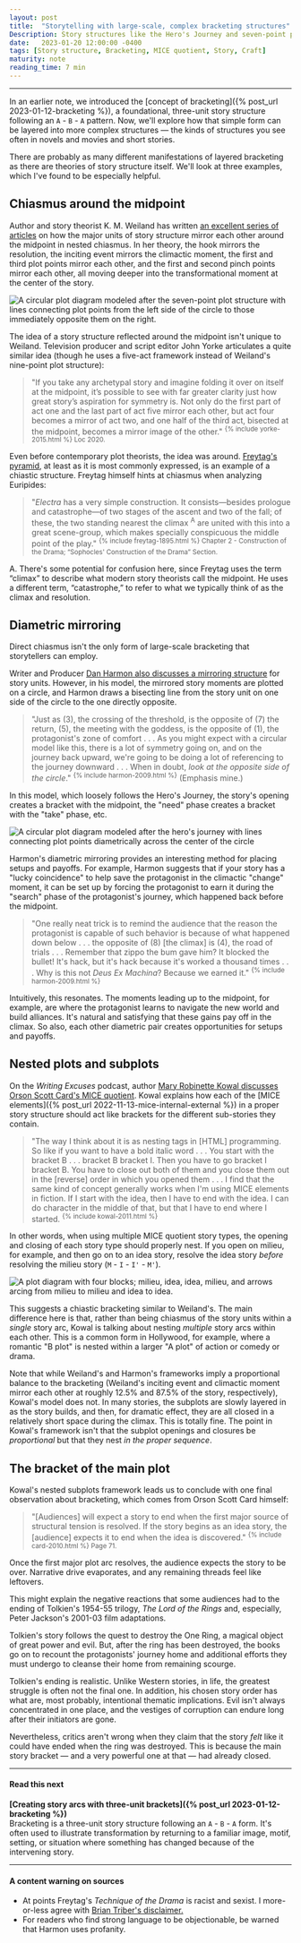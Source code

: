 ```yaml
---
layout: post
title:  "Storytelling with large-scale, complex bracketing structures"
Description: Story structures like the Hero's Journey and seven-point plot structure can use bracketing to enhance their emotional and thematic resonance.
date:   2023-01-20 12:00:00 -0400
tags: [Story structure, Bracketing, MICE quotient, Story, Craft]
maturity: note
reading_time: 7 min
---
```


---

In an earlier note, we introduced the [concept of bracketing]({% post_url 2023-01-12-bracketing %}), a foundational, three-unit story structure following an `A` - `B` - `A` pattern. Now, we'll explore how that simple form can be layered into more complex structures &mdash; the kinds of structures you see often in novels and movies and short stories.

There are probably as many different manifestations of layered bracketing as there are theories of story structure itself. We'll look at three examples, which I've found to be especially helpful.

## Chiasmus around the midpoint

Author and story theorist K. M. Weiland has written [an excellent series of articles](https://www.helpingwritersbecomeauthors.com/the-power-of-chiastic-story-structure-especially-in-series/) on how the major units of story structure mirror each other around the midpoint in nested chiasmus. In her theory, the hook mirrors the resolution, the inciting event mirrors the climactic moment, the first and third plot points mirror each other, and the first and second pinch points mirror each other, all moving deeper into the transformational moment at the center of the story.

<img src="/assets/img/bracketing2-0-weiland.png" alt="A circular plot diagram modeled after the seven-point plot structure with lines connecting plot points from the left side of the circle to those immediately opposite them on the right." />

The idea of a story structure reflected around the midpoint isn't unique to Weiland. Television producer and script editor John Yorke articulates a quite similar idea (though he uses a five-act framework instead of Weiland's nine-point plot structure):

> "If you take any archetypal story and imagine folding it over on itself at the midpoint, it’s possible to see with far greater clarity just how great story’s aspiration for symmetry is. Not only do the first part of act one and the last part of act five mirror each other, but act four becomes a mirror of act two, and one half of the third act, bisected at the midpoint, becomes a mirror image of the other." <sup>{% include yorke-2015.html %} Loc 2020.</sup>

Even before contemporary plot theorists, the idea was around. [Freytag's pyramid](https://en.wikipedia.org/wiki/Dramatic_structure#Freytag's_pyramid), at least as it is most commonly expressed, is an example of a chiastic structure. Freytag himself hints at chiasmus when analyzing Euripides:

> "_Electra_ has a very simple construction. It consists&mdash;besides prologue and catastrophe&mdash;of two stages of the ascent and two of the fall; of these, the two standing nearest the climax <sup class="aside">A</sup> are united with this into a great scene-group, which makes specially conspicuous the middle point of the play." <sup>{% include freytag-1895.html %} Chapter 2 - Construction of the Drama; &ldquo;Sophocles' Construction of the Drama&rdquo; Section.</sup>

<aside>
A. There's some potential for confusion here, since Freytag uses the term &ldquo;climax&rdquo; to describe what modern story theorists call the midpoint. He uses a different term, &ldquo;catastrophe,&rdquo; to refer to what we typically think of as the climax and resolution.
</aside>

## Diametric mirroring

Direct chiasmus isn't the only form of large-scale bracketing that storytellers can employ.

Writer and Producer [Dan Harmon also discusses a mirroring structure](https://channel101.fandom.com/wiki/Story_Structure_104:_The_Juicy_Details) for story units. However, in his model, the mirrored story moments are plotted on a circle, and Harmon draws a bisecting line from the story unit on one side of the circle to the one directly opposite. 

> "Just as (3), the crossing of the threshold, is the opposite of (7) the return, (5), the meeting with the goddess, is the opposite of (1), the protagonist's zone of comfort . . . As you might expect with a circular model like this, there is a lot of symmetry going on, and on the journey back upward, we're going to be doing a lot of referencing to the journey downward . . . When in doubt, _look at the opposite side of the circle_." <sup>{% include harmon-2009.html %}</sup> (Emphasis mine.)

In this model, which loosely follows the Hero's Journey, the story's opening creates a bracket with the midpoint, the "need" phase creates a bracket with the "take" phase, etc.

<img src="/assets/img/bracketing2-1-harmon.png" alt="A circular plot diagram modeled after the hero's journey with lines connecting plot points diametrically across the center of the circle" />

Harmon's diametric mirroring provides an interesting method for placing setups and payoffs. For example, Harmon suggests that if your story has a "lucky coincidence" to help save the protagonist in the climactic "change" moment, it can be set up by forcing the protagonist to earn it during the "search" phase of the protagonist's journey, which happened back before the midpoint.

> "One really neat trick is to remind the audience that the reason the protagonist is capable of such behavior is because of what happened down below . . . the opposite of (8) [the climax] is (4), the road of trials . . . Remember that zippo the bum gave him? It blocked the bullet! It's hack, but it's hack because it's worked a thousand times . . . Why is this not _Deus Ex Machina_? Because we earned it." <sup>{% include harmon-2009.html %}</sup>

Intuitively, this resonates. The moments leading up to the midpoint, for example, are where the protagonist learns to navigate the new world and build alliances. It's natural and satisfying that these gains pay off in the climax. So also, each other diametric pair creates opportunities for setups and payoffs.

## Nested plots and subplots

On the _Writing Excuses_ podcast, author [Mary Robinette Kowal discusses Orson Scott Card's MICE quotient](). Kowal explains how each of the [MICE elements]({% post_url 2022-11-13-mice-internal-external %}) in a proper story structure should act like brackets for the different sub-stories they contain. 

> "The way I think about it is as nesting tags in [HTML] programming. So like if you want to have a bold italic word . . . You start with the bracket B . . . bracket B bracket I. Then you have to go bracket I bracket B. You have to close out both of them and you close them out in the [reverse] order in which you opened them . . . I find that the same kind of concept generally works when I'm using MICE elements in fiction. If I start with the idea, then I have to end with the idea. I can do character in the middle of that, but that I have to end where I started. <sup>{% include kowal-2011.html %}</sup>

In other words, when using multiple MICE quotient story types, the opening and closing of each story type should properly nest. If you open on milieu, for example, and then go on to an idea story, resolve the idea story _before_ resolving the milieu story (`M` - `I` - `I'` - `M'`).

<img src="/assets/img/bracketing2-2-kowal.png" alt="A plot diagram with four blocks; milieu, idea, idea, milieu, and arrows arcing from milieu to milieu and idea to idea." />

This suggests a chiastic bracketing similar to Weiland's. The main difference here is that, rather than being chiasmus of the story units within a _single_ story arc, Kowal is talking about nesting _multiple_ story arcs within each other. This is a common form in Hollywood, for example, where a romantic "B plot" is nested within a larger "A plot" of action or comedy or drama.

Note that while Weiland's and Harmon's frameworks imply a proportional balance to the bracketing (Weiland's inciting event and climactic moment mirror each other at roughly 12.5% and 87.5% of the story, respectively), Kowal's model does not. In many stories, the subplots are slowly layered in as the story builds, and then, for dramatic effect, they are all closed in a relatively short space during the climax. This is totally fine. The point in Kowal's framework isn't that the subplot openings and closures be _proportional_ but that they nest _in the proper sequence_.

## The bracket of the main plot

Kowal's nested subplots framework leads us to conclude with one final observation about bracketing, which comes from Orson Scott Card himself:

> "[Audiences] will expect a story to end when the first major source of structural tension is resolved. If the story begins as an idea story, the [audience] expects it to end when the idea is discovered." <sup>{% include card-2010.html %} Page 71.</sup>

Once the first major plot arc resolves, the audience expects the story to be over. Narrative drive evaporates, and any remaining threads feel like leftovers.

This might explain the negative reactions that some audiences had to the ending of Tolkien's 1954-55 trilogy, _The Lord of the Rings_ and, especially, Peter Jackson's 2001-03 film adaptations. 

Tolkien's story follows the quest to destroy the One Ring, a magical object of great power and evil. But, after the ring has been destroyed, the books go on to recount the protagonists' journey home and additional efforts they must undergo to cleanse their home from remaining scourge.

Tolkien's ending is realistic. Unlike Western stories, in life, the greatest struggle is often not the final one. In addition, his chosen story order has what are, most probably, intentional thematic implications. Evil isn't always concentrated in one place, and the vestiges of corruption can endure long after their initiators are gone.

Nevertheless, critics aren't wrong when they claim that the story _felt_ like it could have ended when the ring was destroyed. This is because the main story bracket &mdash; and a very powerful one at that &mdash; had already closed.

---

#### Read this next

**[Creating story arcs with three-unit brackets]({% post_url 2023-01-12-bracketing %})**    
Bracketing is a three-unit story structure following an `A` - `B` - `A` form. It's often used to illustrate transformation by returning to a familiar image, motif, setting, or situation where something has changed because of the intervening story.

---

#### A content warning on sources

- At points Freytag's _Technique of the Drama_ is racist and sexist. I more-or-less agree with <a href="https://www.briantriber.com/WritingSamples/Freytag_Drama/Freytag_TOC.html">Brian Triber's disclaimer.</a>
- For readers who find strong language to be objectionable, be warned that Harmon uses profanity.

